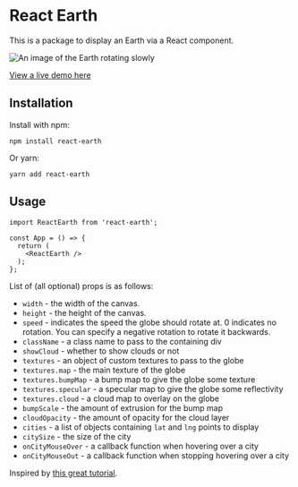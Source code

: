 # React Earth

This is a package to display an Earth via a React component.

![An image of the Earth rotating slowly](./assets/globe.gif)

[View a live demo here](https://thekevinscott.github.io/react-earth/)

## Installation

Install with npm:
```
npm install react-earth
```

Or yarn:
```
yarn add react-earth
```

## Usage

```
import ReactEarth from 'react-earth';

const App = () => {
  return (
    <ReactEarth />
  );
};
```

List of (all optional) props is as follows:
* `width` - the width of the canvas.
* `height` - the height of the canvas.
* `speed` - indicates the speed the globe should rotate at. 0 indicates no rotation. You can specify a negative rotation to rotate it backwards.
* `className` - a class name to pass to the containing div
* `showCloud` - whether to show clouds or not
* `textures` - an object of custom textures to pass to the globe
* `textures.map` - the main texture of the globe
* `textures.bumpMap` - a bump map to give the globe some texture
* `textures.specular` - a specular map to give the globe some reflectivity
* `textures.cloud` - a cloud map to overlay on the globe
* `bumpScale` - the amount of extrusion for the bump map
* `cloudOpacity` - the amount of opacity for the cloud layer
* `cities` - a list of objects containing `lat` and `lng` points to display
* `citySize` - the size of the city
* `onCityMouseOver` - a callback function when hovering over a city
* `onCityMouseOut` - a callback function when stopping hovering over a city

Inspired by [this great tutorial](http://learningthreejs.com/blog/2013/09/16/how-to-make-the-earth-in-webgl/).
